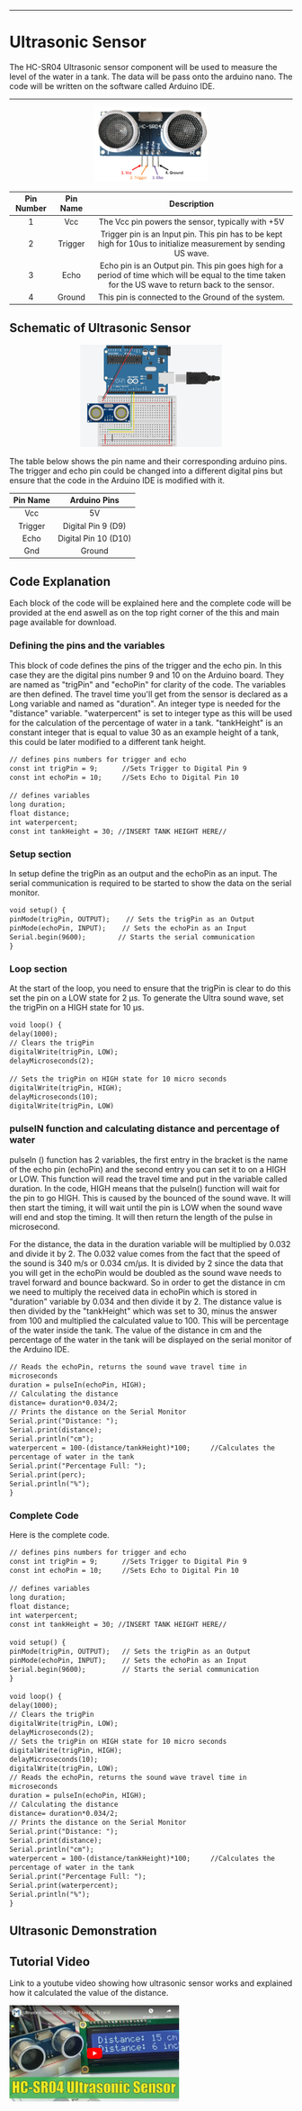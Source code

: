 ___
# Ultrasonic Sensor

The HC-SR04 Ultrasonic sensor component will be used to measure the level of the water in a tank. The data will be pass 
onto the arduino nano. The code will be written on the software called Arduino IDE.

___
<p align="center">
    <img src="images/Ultrasonic.png" width="40%">
</p>

**Pin Number**|**Pin Name**|**Description**
:-----:|:-----:|:-----:
1|Vcc|The Vcc pin powers the sensor, typically with +5V
2|Trigger|Trigger pin is an Input pin. This pin has to be kept high for 10us to initialize measurement by sending US wave.
3|Echo|Echo pin is an Output pin. This pin goes high for a period of time which will be equal to the time taken for the US wave to return back to the sensor.
4|Ground|This pin is connected to the Ground of the system.

## Schematic of Ultrasonic Sensor
<p align="center">
    <img src="images/1.PNG" width="50%">
</p>

The table below shows the pin name and their corresponding arduino pins. The trigger and echo pin could be
changed into a different digital pins but ensure that the code in the Arduino IDE is modified with it.

**Pin Name**|**Arduino Pins**
:-----:|:-----:
Vcc|5V
Trigger|Digital Pin 9 (D9)
Echo|Digital Pin 10 (D10)
Gnd|Ground

## Code Explanation
Each block of the code will be explained here and the complete code will be provided at the end aswell as on the top right corner
of the this and main page available for download.

### Defining the pins and the variables
This block of code defines the pins of the trigger and the echo pin. In this case they are the digital pins number 9 and 10 on the Arduino board. They are named as "trigPin" and "echoPin" for clarity of the code. 
The variables are then defined. The travel time you'll get from the sensor is declared as a Long variable and named as "duration". An integer type is needed for the "distance" variable. "waterpercent" is set to integer type as this will be used for the calculation of the percentage of water in a tank. "tankHeight" is an constant integer that is equal to value 30 as an example height of a tank, this could be later modified to a different tank height.

```
// defines pins numbers for trigger and echo
const int trigPin = 9;      //Sets Trigger to Digital Pin 9
const int echoPin = 10;     //Sets Echo to Digital Pin 10

// defines variables
long duration;
float distance;
int waterpercent;
const int tankHeight = 30; //INSERT TANK HEIGHT HERE//
```
### Setup section
In setup define the trigPin as an output and the echoPin as an input. The serial communication is required to be started to show the data on the serial monitor.

```
void setup() {
pinMode(trigPin, OUTPUT);    // Sets the trigPin as an Output
pinMode(echoPin, INPUT);    // Sets the echoPin as an Input
Serial.begin(9600);        // Starts the serial communication
}

```
### Loop section
At the start of the loop, you need to ensure that the trigPin is clear to do this set the pin on a LOW state for 2 µs. To generate the Ultra sound wave, set the trigPin on a HIGH state for 10 µs.

```
void loop() {
delay(1000);
// Clears the trigPin
digitalWrite(trigPin, LOW);
delayMicroseconds(2);

// Sets the trigPin on HIGH state for 10 micro seconds
digitalWrite(trigPin, HIGH);
delayMicroseconds(10);
digitalWrite(trigPin, LOW)

```
### pulseIN function and calculating distance and percentage of water
pulseIn () function has 2 variables, the first entry in the bracket is the name of the echo pin (echoPin) and the second entry you can set it to on a HIGH or LOW. This function will read the travel time and put in the variable called duration.
In the code, HIGH means that the pulseIn() function will wait for the pin to go HIGH. This is caused by the bounced of the sound wave. It will then start the timing, it will wait until the pin is LOW when the sound wave will end and stop the timing. It will then return the length of the pulse in microsecond.

For the distance, the data in the duration variable will be multiplied by 0.032 and divide it by 2. The 0.032 value comes from the fact that the speed of the sound is 340 m/s or 0.034 cm/µs. It is divided by 2 since the data that you will get in the echoPin would be doubled as the sound wave needs to travel forward and bounce backward. So in order to get the distance in cm we need to multiply the received data in echoPin which is stored in "duration" variable by 0.034 and then divide it by 2. The distance value is then divided by the "tankHeight" which was set to 30, minus the answer from 100 and multiplied the calculated value to 100. This will be percentage of the water inside the tank. 
The value of the distance in cm and the percentage of the water in the tank will be displayed on the serial monitor of the Arduino IDE.

```
// Reads the echoPin, returns the sound wave travel time in microseconds
duration = pulseIn(echoPin, HIGH);
// Calculating the distance
distance= duration*0.034/2;
// Prints the distance on the Serial Monitor
Serial.print("Distance: ");
Serial.print(distance);
Serial.println("cm");
waterpercent = 100-(distance/tankHeight)*100;     //Calculates the percentage of water in the tank
Serial.print("Percentage Full: ");
Serial.print(perc);
Serial.println("%");
}

```
### Complete Code
Here is the complete code.
```
// defines pins numbers for trigger and echo
const int trigPin = 9;      //Sets Trigger to Digital Pin 9
const int echoPin = 10;     //Sets Echo to Digital Pin 10

// defines variables
long duration;
float distance;
int waterpercent;
const int tankHeight = 30; //INSERT TANK HEIGHT HERE//

void setup() {
pinMode(trigPin, OUTPUT);   // Sets the trigPin as an Output
pinMode(echoPin, INPUT);    // Sets the echoPin as an Input
Serial.begin(9600);         // Starts the serial communication
}

void loop() {
delay(1000);
// Clears the trigPin
digitalWrite(trigPin, LOW);
delayMicroseconds(2);
// Sets the trigPin on HIGH state for 10 micro seconds
digitalWrite(trigPin, HIGH);
delayMicroseconds(10);
digitalWrite(trigPin, LOW);
// Reads the echoPin, returns the sound wave travel time in microseconds
duration = pulseIn(echoPin, HIGH);
// Calculating the distance
distance= duration*0.034/2;
// Prints the distance on the Serial Monitor
Serial.print("Distance: ");
Serial.print(distance);
Serial.println("cm");
waterpercent = 100-(distance/tankHeight)*100;     //Calculates the percentage of water in the tank
Serial.print("Percentage Full: ");
Serial.print(waterpercent);
Serial.println("%");
}

```

## Ultrasonic Demonstration

## Tutorial Video
Link to a youtube video showing how ultrasonic sensor works and explained how it calculated the value of the distance.

[<img src="images/youtube.PNG" width="60%">](https://www.youtube.com/watch?v=ZejQOX69K5M&ab_channel=HowToMechatronics)
